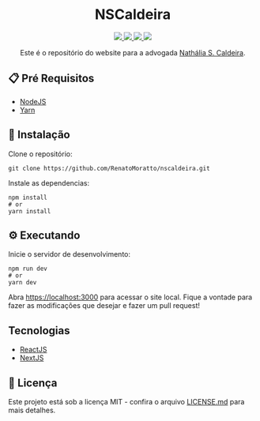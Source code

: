 <h1 align="center">NSCaldeira</h1>

<div align="center">
    <a href="https://reactjs.org/" target="_blank">
        <img src="https://img.shields.io/badge/Feito com-ReactJS-blue?style=plastic&logo=react&labelColor=20232A&color=61DAFB"/>
    </a>
    <a href="https://www.linkedin.com/in/renato-w-moratto/" target="_blank">
        <img src="https://img.shields.io/badge/dev-Renato%20Willyan-informational?style=plastic"/>
    </a>
    <a href="https://github.com/RenatoMoratto/nscaldeira/blob/main/LICENSE">
        <img src="https://img.shields.io/github/license/RenatoMoratto/nscaldeira?style=plastic"/>
    <a/>
    <a href="https://nscaldeira.vercel.app" target="_blank">
        <img src="https://img.shields.io/website?down_message=fora%20do%20ar&style=plastic&up_message=no ar&url=https%3A%2F%2Fnscaldeira.vercel.app" />
    </a>
</div>
<p align="center">
Este é o repositório do website para a advogada <a href="https://www.linkedin.com/in/nath%C3%A1lia-caldeira-052663129/" target="_blank">Nathália S. Caldeira</a>.
</p>

## 📋 Pré Requisitos
* [NodeJS](https://nodejs.org/en/)
* [Yarn](https://yarnpkg.com/)

## 🔧 Instalação

Clone o repositório:
```
git clone https://github.com/RenatoMoratto/nscaldeira.git
```

Instale as dependencias: 
```
npm install
# or
yarn install
```

## ⚙️ Executando

Inicie o servidor de desenvolvimento: 
```
npm run dev
# or
yarn dev
```

Abra <https://localhost:3000> para acessar o site local. 
Fique a vontade para fazer as modificações que desejar e fazer um pull request!

## Tecnologias

* [ReactJS](https://reactjs.org/)
* [NextJS](https://nextjs.org/)

## 📄 Licença
Este projeto está sob a licença MIT - confira o arquivo [LICENSE.md](https://github.com/RenatoMoratto/nscaldeira/blob/main/LICENSE) para mais detalhes.

